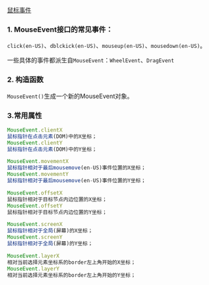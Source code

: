 [鼠标事件](https://developer.mozilla.org/zh-CN/docs/Web/API/MouseEvent)

### 1. MouseEvent接口的常见事件：

`click(en-US)`、`dblckick(en-US)`、`mouseup(en-US)`、`mousedown(en-US)`。

一些具体的事件都派生自`MouseEvent`：`WheelEvent`、`DragEvent`

### 2. 构造函数

`MouseEvent()`生成一个新的MouseEvent对象。

### 3.常用属性

```js
MouseEvent.clientX
鼠标指针在点击元素(DOM)中的X坐标；
MouseEvent.clientY
鼠标指针在点击元素(DOM)中的Y坐标；

MouseEvent.movementX
鼠标指针相对于最后mousemove(en-US)事件位置的X坐标；
MouseEvent.movementY
鼠标指针相对于最后mousemove(en-US)事件位置的Y坐标；

MouseEvent.offsetX
鼠标指针相对于目标节点内边位置的X坐标；
MouseEvent.offsetY
鼠标指针相对于目标节点内边位置的Y坐标；

MouseEvent.screenX
鼠标指针相对于全局(屏幕)的X坐标；
MouseEvent.screenY
鼠标指针相对于全局(屏幕)的Y坐标；

MouseEvent.layerX
相对当前选择元素坐标系的border左上角开始的X坐标；
MouseEvent.layerY
相对当前选择元素坐标系的border左上角开始的Y坐标；
```

